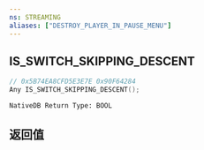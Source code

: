 ```yaml
---
ns: STREAMING
aliases: ["DESTROY_PLAYER_IN_PAUSE_MENU"]
---
```

## IS_SWITCH_SKIPPING_DESCENT

```c
// 0x5B74EA8CFD5E3E7E 0x90F64284
Any IS_SWITCH_SKIPPING_DESCENT();
```

```
NativeDB Return Type: BOOL
```

## 返回值
